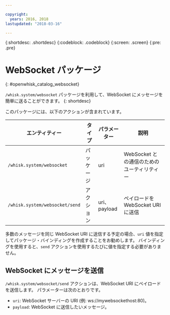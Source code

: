```yaml
---

copyright:
  years: 2016, 2018
lastupdated: "2018-03-16"

---
```


{:shortdesc: .shortdesc}
{:codeblock: .codeblock}
{:screen: .screen}
{:pre: .pre}

# WebSocket パッケージ
{: #openwhisk_catalog_websocket}

`/whisk.system/websocket` パッケージを利用して、WebSocket にメッセージを簡単に送ることができます。
{: shortdesc}

このパッケージには、以下のアクションが含まれています。

| エンティティー | タイプ | パラメーター | 説明 |
| --- | --- | --- | --- |
| `/whisk.system/websocket` | パッケージ | uri | WebSocket との通信のためのユーティリティー |
| `/whisk.system/websocket/send` | アクション | uri、payload | ペイロードを WebSocket URI に送信 |

多数のメッセージを同じ WebSocket URI に送信する予定の場合、`uri` 値を指定してパッケージ・バインディングを作成することをお勧めします。 バインディングを使用すると、`send` アクションを使用するたびに値を指定する必要がありません。

## WebSocket にメッセージを送信

`/whisk.system/websocket/send` アクションは、WebSocket URI にペイロードを送信します。 パラメーターは次のとおりです。

- `uri`: WebSocket サーバーの URI (例: ws://mywebsockethost:80)。
- `payload`: WebSocket に送信したいメッセージ。
